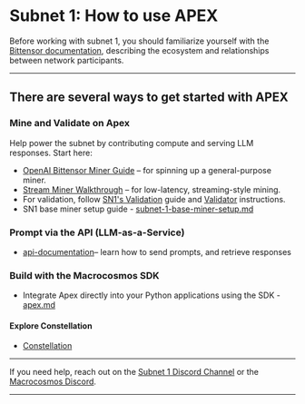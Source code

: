 # Subnet 1: How to use APEX

Before working with subnet 1, you should familiarize yourself with the [Bittensor documentation](https://docs.bittensor.com/), describing the ecosystem and relationships between network participants.

***

## There are several ways to get started with APEX

### Mine and Validate on Apex

Help power the subnet by contributing compute and serving LLM responses. Start here:

* [OpenAI Bittensor Miner Guide](https://github.com/macrocosm-os/apex/blob/main/docs/epistula_miner.md) – for spinning up a general-purpose miner.
* [Stream Miner Walkthrough](https://github.com/macrocosm-os/apex/blob/main/docs/stream_miner_template.md) – for low-latency, streaming-style mining.
* For validation, follow [SN1's Validation](https://github.com/macrocosm-os/prompting/blob/main/docs/SN1_validation.md) guide and [Validator](https://github.com/macrocosm-os/prompting/blob/main/docs/validator.md) instructions.
* SN1 base miner setup guide - [subnet-1-base-miner-setup.md](subnet-1-base-miner-setup.md "mention")

### Prompt via the API (LLM-as-a-Service)

* [api-documentation](../../developers/api-documentation/ "mention")– learn how to send prompts, and retrieve responses&#x20;

### Build with the Macrocosmos SDK

* Integrate Apex directly into your Python applications using the SDK - [apex.md](../../developers/macrocosmos-sdk/apex.md "mention")

#### Explore Constellation

* [Constellation ](https://app.macrocosmos.ai/mission-command)



***

If you need help, reach out on the [Subnet 1 Discord Channel](https://discord.com/channels/799672011265015819/1161764867166961704) or the [Macrocosmos Discord](https://discord.com/invite/amZUPmJjYg).

***

